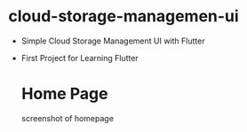 # cloud-storage-managemen-ui

* Simple Cloud Storage Management UI with Flutter
* First Project for Learning Flutter

  # Home Page
  screenshot of homepage
  
  

